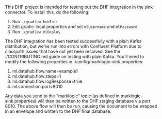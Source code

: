 This DHF project is intended for testing out the DHF integration in the sink connector. To install this, do the 
following:

1. Run `./gradlew hubInit`
2. Edit gradle-local.properties and set `mlUsername` and `mlPassword`
3. Run `./gradlew mlDeploy`

The DHF integration has been tested successfully with a plain Kafka distribution, but we've run into errors with 
Confluent Platform due to classpath issues that have not yet been resolved. See the ./CONTRIBUTING.md guide on 
testing with plain Kafka. You'll need to modify the following properties in ./config/marklogic-sink.properties:

1. ml.datahub.flow.name=example1
2. ml.datahub.flow.steps=1
3. ml.datahub.flow.logResponse=true
4. ml.connection.port=8010

Any data you send to the "marklogic" topic (as defined in marklogic-sink.properties) will then be written to the 
DHF staging database via port 8010. The above flow will then be run, causing the document to be wrapped in an 
envelope and written to the DHF final database. 
